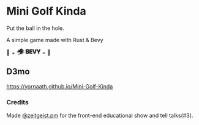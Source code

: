 # Mini Golf Kinda

Put the ball in the hole.

A simple game made with Rust & Bevy 

🦀 + <img src="https://raw.githubusercontent.com/bevyengine/bevy/main/assets/branding/bevy_logo_light.svg" alt="alt text" width="whatever" height="16px"> = 💖


## D3mo
https://yornaath.github.io/Mini-Golf-Kinda

### Credits
Made [@zeitgeist.pm](https://zeitgeist.pm/) for the front-end educational show and tell talks(#3).
